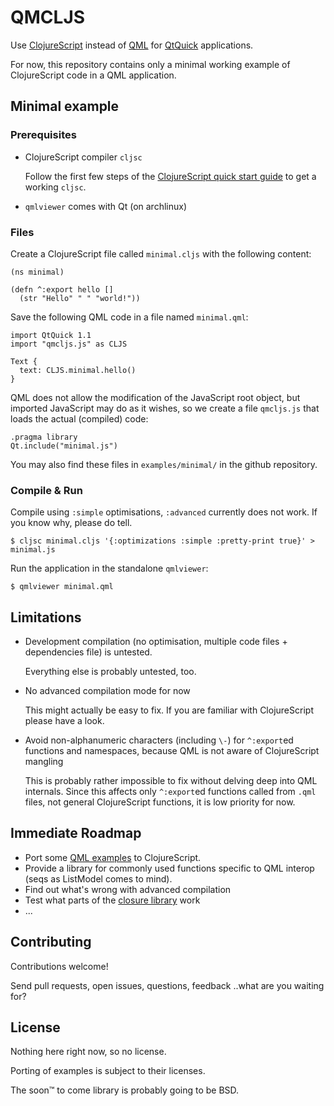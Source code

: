 QMCLJS
======

Use [ClojureScript](https://github.com/clojure/clojurescript) instead of
[QML](https://developer.qt.nokia.com/doc/qt-4.8/qtquick.html#qml-features) for
[QtQuick](https://qt.nokia.com/qtquick/) applications.

For now, this repository contains only a minimal working example of ClojureScript code in a QML application.

Minimal example
---------------

### Prerequisites

* ClojureScript compiler `cljsc`

  Follow the first few steps of the
  [ClojureScript quick start guide](https://github.com/clojure/clojurescript/wiki/Quick-Start) to get a working `cljsc`.
 
* `qmlviewer` comes with Qt (on archlinux)

### Files

Create a ClojureScript file called `minimal.cljs` with the following content:

    (ns minimal)
    
    (defn ^:export hello []
      (str "Hello" " " "world!"))

Save the following QML code in a file named `minimal.qml`:

    import QtQuick 1.1
    import "qmcljs.js" as CLJS
    
    Text {
      text: CLJS.minimal.hello()
    }

QML does not allow the modification of the JavaScript root object, but imported
JavaScript may do as it wishes, so we create a file `qmcljs.js` that loads the
actual (compiled) code:

    .pragma library
    Qt.include("minimal.js")

You may also find these files in `examples/minimal/` in the github repository.

### Compile & Run

Compile using `:simple` optimisations, `:advanced` currently does not work. If
you know why, please do tell.

    $ cljsc minimal.cljs '{:optimizations :simple :pretty-print true}' > minimal.js
    
Run the application in the standalone `qmlviewer`:

    $ qmlviewer minimal.qml

Limitations
-----------

* Development compilation (no optimisation, multiple code files + dependencies
  file) is untested.
  
  Everything else is probably untested, too.

* No advanced compilation mode for now

  This might actually be easy to fix. If you are familiar with ClojureScript
  please have a look.

* Avoid non-alphanumeric characters (including `\-`) for `^:export`ed functions
  and namespaces, because QML is not aware of ClojureScript mangling
  
  This is probably rather impossible to fix without delving deep into QML
  internals. Since this affects only `^:export`ed functions called from `.qml`
  files, not general ClojureScript functions, it is low priority for now.

Immediate Roadmap
-----------------

* Port some [QML examples](http://doc.qt.nokia.com/4.8-snapshot/qdeclarativeexamples.html) to ClojureScript.
* Provide a library for commonly used functions specific to QML interop
  (seqs as ListModel comes to mind).
* Find out what's wrong with advanced compilation
* Test what parts of the [closure library](https://code.google.com/closure/library/) work
* ...

Contributing
------------

Contributions welcome!

Send pull requests, open issues, questions, feedback ..what are you waiting for?

License
-------

Nothing here right now, so no license.

Porting of examples is subject to their licenses.

The soon™ to come library is probably going to be BSD.
